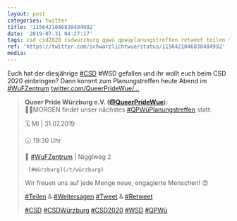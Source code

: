 ```yaml
---
layout: post
categories: twitter
title: '1156421046838484992'
date: '2019-07-31 04:27:17'
tags: csd csd2020 csdwürzburg qpwü qpwüplanungstreffen retweet teilen tweet wsd weitersagen wufzentrum würzburg
ref: 'https://twitter.com/schwarzlichtwue/status/1156421046838484992'
media:
---
```

Euch hat der diesjährige [#CSD](/t/csd) #WSD gefallen und ihr wollt euch beim CSD 2020 einbringen? Dann kommt zum Planungstreffen heute Abend im [#WuFZentrum](/t/wufzentrum)  [twitter.com/QueerPrideWue/…](https://twitter.com/QueerPrideWue/status/1156195462472523777) 
> <b>Queer Pride Würzburg e.V. ([@QueerPrideWue](https://twitter.com/QueerPrideWue)):</b>  
>☝🏼MORGEN findet unser nächstes [#QPWüPlanungstreffen](/t/qpwüplanungstreffen) statt:  
>  
>  
>  
>🗓 MI | 31.07.2019  
>  
>🕢 19:30 Uhr   
>  
>📍 [#WuFZentrum](/t/wufzentrum) | Nigglweg 2  
>  
>      [#Würzburg](/t/würzburg)   
>  
>Wir freuen uns auf jede Menge neue, engagierte Menschen! 😍  
>  
>  
>  
>[#Teilen](/t/teilen) &amp; [#Weitersagen](/t/weitersagen) [#Tweet](/t/tweet) &amp; [#Retweet](/t/retweet)   
>  
>  
>  
>[#CSD](/t/csd) [#CSDWürzburg](/t/csdwürzburg) [#CSD2020](/t/csd2020) [#WSD](/t/wsd) [#QPWü](/t/qpwü)   

